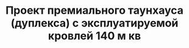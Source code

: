 ---
title: Проект премиального таунхауса (дуплекса) с эксплуатируемой кровлей 140 м кв
description: Готовый проект премиального таунхауса (дуплекса) на две семьи с эксплуатируемой кровлей. Площадь&#58; 140 м.кв.

layout: project
permalink: /proekty/:path

featured:
weight: 203

project-title: Дуплекс с эксплуатируемой кровлей
project-catalog-title: Премиальный дуплекс
project-name: TD-140
tiny-description: Современный трехсекционный таунхаус

short-description: "Проект разработан для южных регионов, чтобы с балконов и эксплуатируемой кровли можно было наслаждаться видом на море и залитые солнцем виноградники. Такой дом прекрасно подойдет как для частного строительства для себя, так и для продажи и сдачу в аренду. Роскошный внешний вид, премиальная современная архитектура, открытые большие - точная формула успеха. Особенно, если у вас есть участок с видом на море."

price-project: "120 000 р"
price-build:

area: "2x140"

related:
- TD-123
- TM-126
- TP-116

params:
- name: "Площадь секции:"
  value: "140м<sup>2</sup>"
- name: "Площадь 1-го этажа:"
  value: "78м<sup>2</sup>"
- name: "Площадь 2-го этажа:"
  value: "59м<sup>2</sup>"
- name: "Балконы и террасы:"
  value: "150м<sup>2</sup>"
- name: "Размеры секции"
  value: "11.1 x 15.5м"
- name: "Спальни"
  value: "4"
- name: "Санузлы"
  value: "3"
- name: "Высота 1-го этажа"
  value: "3.0м"
- name: "Высота 2-го этажа"
  value: "2.8м"
- name: "Фундамент"
  value: "Монолитная лента"
- name: "Конструкция стен"
  value: "Ж/Б каркас, газобетон"
- name: "Перекрытия"
  value: "Монолитный Ж/Б"
- name: "Покрытие кровли"
  value: "Плоская кровля"
- name: "Облицовка стен"
  value: "Камень, керамогранит"

options:
- name: "Зеркальный проект"
  value: "5 000 р"
- name: "Проект отопления"
  value: "50 000 р"
- name: "Водоснабжение, канализация"
  value: "50 000 р"
- name: "Проект электрики"
  value: "50 000 р"
- name: "Проект подвала"
  value: "30 000 р"
- name: "Замена материала стен"
  value: "40 000 р"
- name: "Изменение фундамента"
  value: "30 000 р"
- name: "Перепланировка (перегородки)"
  value: "15 000 р"
- name: "Дизайн интерьера"
  value: "140 000 р"
---